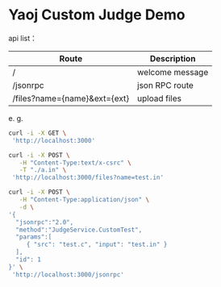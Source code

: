 # Yaoj Custom Judge Demo

api list：

| Route                        | Description     |
| ---------------------------- | --------------- |
| /                            | welcome message |
| /jsonrpc                     | json RPC route  |
| /files?name={name}&ext={ext} | upload files    |

e. g.

```bash
curl -i -X GET \
 'http://localhost:3000'

curl -i -X POST \
   -H "Content-Type:text/x-csrc" \
   -T "./a.in" \
 'http://localhost:3000/files?name=test.in'

curl -i -X POST \
   -H "Content-Type:application/json" \
   -d \
'{
  "jsonrpc":"2.0",
  "method":"JudgeService.CustomTest",
  "params":[
     { "src": "test.c", "input": "test.in" }
  ],
  "id": 1
}' \
 'http://localhost:3000/jsonrpc'
```



